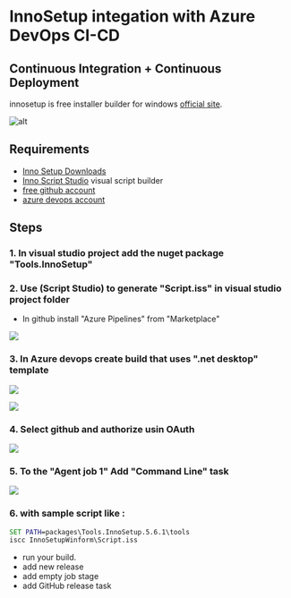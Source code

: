# InnoSetup integation with Azure DevOps CI-CD
## Continuous Integration + Continuous Deployment
innosetup is free  installer builder for windows [official site](http://www.jrsoftware.org/).


![alt](https://www.kymoto.org/images/content/logos/isstudio_logo.png)

## Requirements
- [Inno Setup Downloads](http://www.jrsoftware.org/isdl.php)
- [Inno Script Studio](https://www.kymoto.org/products/inno-script-studio/) visual script builder
- [free github account](https://github.com/)
- [azure devops account](https://azure.microsoft.com/en-us/pricing/details/devops/azure-devops-services/)

## Steps
### 1. In visual studio project add the nuget package "Tools.InnoSetup"
### 2. Use (Script Studio) to generate "Script.iss" in visual studio project folder

- In github install "Azure Pipelines" from "Marketplace"

![](InnoSetupWinform/Capture/1.PNG)

### 3. In Azure devops create build that uses ".net desktop" template

![](InnoSetupWinform/Capture/2.PNG)

![](InnoSetupWinform/Capture/4.PNG)

### 4. Select github and authorize usin OAuth


![](InnoSetupWinform/Capture/3.PNG)

### 5. To the "Agent job 1" Add "Command Line" task

![](InnoSetupWinform/Capture/5.PNG)

### 6. with sample script like :
```bat
SET PATH=packages\Tools.InnoSetup.5.6.1\tools
iscc InnoSetupWinform\Script.iss
```
- run your build.
- add new release 
- add empty job stage
- add GitHub release task


